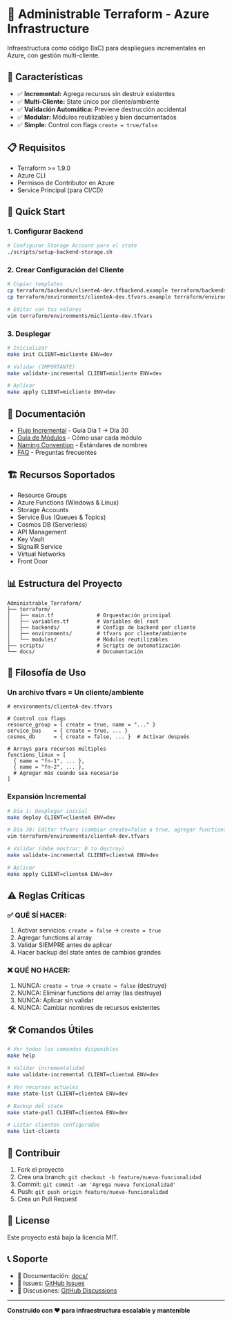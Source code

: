 # 🚀 Administrable Terraform - Azure Infrastructure

Infraestructura como código (IaC) para despliegues incrementales en Azure, con gestión multi-cliente.

## 🎯 Características

- ✅ **Incremental:** Agrega recursos sin destruir existentes
- ✅ **Multi-Cliente:** State único por cliente/ambiente
- ✅ **Validación Automática:** Previene destrucción accidental
- ✅ **Modular:** Módulos reutilizables y bien documentados
- ✅ **Simple:** Control con flags `create = true/false`

## 📋 Requisitos

- Terraform >= 1.9.0
- Azure CLI
- Permisos de Contributor en Azure
- Service Principal (para CI/CD)

## 🚀 Quick Start

### 1. Configurar Backend

```bash
# Configurar Storage Account para el state
./scripts/setup-backend-storage.sh
```

### 2. Crear Configuración del Cliente

```bash
# Copiar templates
cp terraform/backends/clienteA-dev.tfbackend.example terraform/backends/micliente-dev.tfbackend
cp terraform/environments/clienteA-dev.tfvars.example terraform/environments/micliente-dev.tfvars

# Editar con tus valores
vim terraform/environments/micliente-dev.tfvars
```

### 3. Desplegar

```bash
# Inicializar
make init CLIENT=micliente ENV=dev

# Validar (IMPORTANTE)
make validate-incremental CLIENT=micliente ENV=dev

# Aplicar
make apply CLIENT=micliente ENV=dev
```

## 📖 Documentación

- [Flujo Incremental](docs/INCREMENTAL_WORKFLOW.md) - Guía Día 1 → Día 30
- [Guía de Módulos](docs/MODULE_GUIDE.md) - Cómo usar cada módulo
- [Naming Convention](docs/NAMING_CONVENTION.md) - Estándares de nombres
- [FAQ](docs/FAQ.md) - Preguntas frecuentes

## 🏗️ Recursos Soportados

- Resource Groups
- Azure Functions (Windows & Linux)
- Storage Accounts
- Service Bus (Queues & Topics)
- Cosmos DB (Serverless)
- API Management
- Key Vault
- SignalR Service
- Virtual Networks
- Front Door

## 📊 Estructura del Proyecto

```
Administrable_Terraform/
├── terraform/
│   ├── main.tf              # Orquestación principal
│   ├── variables.tf         # Variables del root
│   ├── backends/            # Configs de backend por cliente
│   ├── environments/        # tfvars por cliente/ambiente
│   └── modules/             # Módulos reutilizables
├── scripts/                 # Scripts de automatización
└── docs/                    # Documentación
```

## 🎯 Filosofía de Uso

### Un archivo tfvars = Un cliente/ambiente

```hcl
# environments/clienteA-dev.tfvars

# Control con flags
resource_group = { create = true, name = "..." }
service_bus    = { create = true, ... }
cosmos_db      = { create = false, ... }  # Activar después

# Arrays para recursos múltiples
functions_linux = [
  { name = "fn-1", ... },
  { name = "fn-2", ... },
  # Agregar más cuando sea necesario
]
```

### Expansión Incremental

```bash
# Día 1: Desplegar inicial
make deploy CLIENT=clienteA ENV=dev

# Día 30: Editar tfvars (cambiar create=false a true, agregar functions)
vim terraform/environments/clienteA-dev.tfvars

# Validar (debe mostrar: 0 to destroy)
make validate-incremental CLIENT=clienteA ENV=dev

# Aplicar
make apply CLIENT=clienteA ENV=dev
```

## ⚠️ Reglas Críticas

### ✅ QUÉ SÍ HACER:
1. Activar servicios: `create = false` → `create = true`
2. Agregar functions al array
3. Validar SIEMPRE antes de aplicar
4. Hacer backup del state antes de cambios grandes

### ❌ QUÉ NO HACER:
1. NUNCA: `create = true` → `create = false` (destruye)
2. NUNCA: Eliminar functions del array (las destruye)
3. NUNCA: Aplicar sin validar
4. NUNCA: Cambiar nombres de recursos existentes

## 🛠️ Comandos Útiles

```bash
# Ver todos los comandos disponibles
make help

# Validar incrementalidad
make validate-incremental CLIENT=clienteA ENV=dev

# Ver recursos actuales
make state-list CLIENT=clienteA ENV=dev

# Backup del state
make state-pull CLIENT=clienteA ENV=dev

# Listar clientes configurados
make list-clients
```

## 🤝 Contribuir

1. Fork el proyecto
2. Crea una branch: `git checkout -b feature/nueva-funcionalidad`
3. Commit: `git commit -am 'Agrega nueva funcionalidad'`
4. Push: `git push origin feature/nueva-funcionalidad`
5. Crea un Pull Request

## 📝 License

Este proyecto está bajo la licencia MIT.

## 📞 Soporte

- 📖 Documentación: [docs/](docs/)
- 🐛 Issues: [GitHub Issues](https://github.com/Roixcs/Administrable_Terraform/issues)
- 💬 Discusiones: [GitHub Discussions](https://github.com/Roixcs/Administrable_Terraform/discussions)

---

**Construido con ❤️ para infraestructura escalable y mantenible**